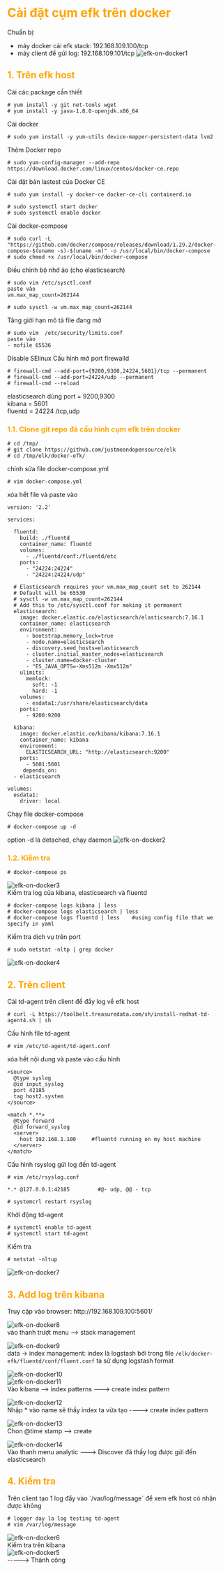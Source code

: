 <h1 style="color:orange">Cài đặt cụm efk trên docker</h1>
Chuẩn bị: 

- máy docker cài efk stack: 192.168.109.100/tcp
- máy client để gửi log: 192.168.109.101/tcp
![efk-on-docker1](../img/efk-on-docker1.png)<br>
<h2 style="color:orange">1. Trên efk host</h2>
Cài các package cần thiết

    # yum install -y git net-tools wget
    # yum install -y java-1.8.0-openjdk.x86_64
Cài docker

    # sudo yum install -y yum-utils device-mapper-persistent-data lvm2
Thêm Docker repo

    # sudo yum-config-manager --add-repo https://download.docker.com/linux/centos/docker-ce.repo
Cài đặt bản lastest của Docker CE

    # sudo yum install -y docker-ce docker-ce-cli containerd.io

    # sudo systemctl start docker
    # sudo systemctl enable docker
Cài docker-compose

    # sudo curl -L "https://github.com/docker/compose/releases/download/1.29.2/docker-compose-$(uname -s)-$(uname -m)" -o /usr/local/bin/docker-compose
    # sudo chmod +x /usr/local/bin/docker-compose
Điều chỉnh bộ nhớ ảo (cho elasticsearch)
    
    # sudo vim /etc/sysctl.conf
    paste vào
    vm.max_map_count=262144

    # sudo sysctl -w vm.max_map_count=262144
Tăng giới hạn mô tả file đang mở

    # sudo vim  /etc/security/limits.conf
    paste vào
    - nofile 65536
Disable SElinux
Cấu hình mở port firewalld

    # firewall-cmd --add-port={9200,9300,24224,5601}/tcp --permanent
    # firewall-cmd --add-port=24224/udp --permanent
    # firewall-cmd --reload
elasticsearch dùng port = 9200,9300<br>
kibana = 5601<br>
fluentd = 24224 /tcp,udp
<h3 style="color:orange">1.1. Clone git repo đã cấu hình cụm efk trên docker</h3>

    # cd /tmp/
    # git clone https://github.com/justmeandopensource/elk
    # cd /tmp/elk/docker-efk/
chỉnh sửa file docker-compose.yml

    # vim docker-compose.yml
xóa hết file và paste vào

    version: '2.2'

    services:

      fluentd:
        build: ./fluentd
        container_name: fluentd
        volumes:
          - ./fluentd/conf:/fluentd/etc
        ports:
          - "24224:24224"
          - "24224:24224/udp"

      # Elasticsearch requires your vm.max_map_count set to 262144
      # Default will be 65530
      # sysctl -w vm.max_map_count=262144
      # Add this to /etc/sysctl.conf for making it permanent
      elasticsearch:
        image: docker.elastic.co/elasticsearch/elasticsearch:7.16.1
        container_name: elasticsearch
        environment:
          - bootstrap.memory_lock=true
          - node.name=elasticsearch
          - discovery.seed_hosts=elasticsearch
          - cluster.initial_master_nodes=elasticsearch
          - cluster.name=docker-cluster
          - "ES_JAVA_OPTS=-Xms512m -Xmx512m"
        ulimits:
          memlock:
            soft: -1
            hard: -1
        volumes:
          - esdata1:/usr/share/elasticsearch/data
        ports:
          - 9200:9200

      kibana:
        image: docker.elastic.co/kibana/kibana:7.16.1
        container_name: kibana
        environment:
          ELASTICSEARCH_URL: "http://elasticsearch:9200"
        ports:
          - 5601:5601
         depends_on:
      - elasticsearch

    volumes:
      esdata1:
        driver: local
Chạy file docker-compose

    # docker-compose up -d
option -d là detached, chạy daemon
![efk-on-docker2](../img/efk-on-docker2.png)<br>
<h3 style="color:orange">1.2. Kiểm tra</h3>

    # docker-compose ps
![efk-on-docker3](../img/efk-on-docker3.png)<br>
Kiểm tra log của kibana, elasticsearch và fluentd

    # docker-compose logs kibana | less
    # docker-compose logs elasticsearch | less
    # docker-compose logs fluentd | less    #using config file that we specify in yaml
Kiểm tra dịch vụ trên port

    # sudo netstat -nltp | grep docker
![efk-on-docker4](../img/efk-on-docker4.png)<br>
<h2 style="color:orange">2. Trên client</h2>
Cài td-agent trên client để đẩy log về efk host

    # curl -L https://toolbelt.treasuredata.com/sh/install-redhat-td-agent4.sh | sh
Cấu hình file td-agent

    # vim /etc/td-agent/td-agent.conf
xóa hết nội dung và paste vào cấu hình 

    <source>
      @type syslog
      @id input_syslog
      port 42185
      tag host2.system
    </source>

    <match *.**>
      @type forward
      @id forward_syslog
      <server>
        host 192.168.1.100     #fluentd running on my host machine
      </server>
    </match>
Cấu hình rsyslog gửi log đến td-agent

    # vim /etc/rsyslog.conf

    *.* @127.0.0.1:42185         #@- udp, @@ - tcp
    
    # systemcrl restart rsyslog
Khởi động td-agent

    # systemctl enable td-agent
    # systemctl start td-agent
Kiểm tra 

    # netstat -nltup  
![efk-on-docker7](../img/efk-on-docker7.png)<br>
<h2 style="color:orange">3. Add log trên kibana</h2>
Truy cập vào browser: http://192.168.109.100:5601/

![efk-on-docker8](../img/efk-on-docker8.png)<br>
vào thanh trượt menu --> stack management

![efk-on-docker9](../img/efk-on-docker9.png)<br>
data -> index management: index là logstash bởi trong file `/elk/docker-efk/fluentd/conf/fluent.conf` ta sử dụng logstash format

![efk-on-docker10](../img/efk-on-docker10.png)<br>
![efk-on-docker11](../img/efk-on-docker11.png)<br>
Vào kibana --> index patterns ---> create index pattern

![efk-on-docker12](../img/efk-on-docker12.png)<br>
Nhập * vào name sẽ thấy index ta vừa tạo ----> create index pattern

![efk-on-docker13](../img/efk-on-docker13.png)<br>
Chon @time stamp --> create

![efk-on-docker14](../img/efk-on-docker14.png)<br>
Vào thanh menu analytic ---> Discover đã thấy log được gửi đến elasticsearch
<h2 style="color:orange">4. Kiểm tra</h2>
Trên client tạo 1 log đẩy vào `/var/log/message` để xem efk host có nhận được không

    # logger day la log testing td-agent
    # vim /var/log/message
![efk-on-docker6](../img/efk-on-docker6.png)<br>
Kiểm tra trên kibana<br>
![efk-on-docker5](../img/efk-on-docker5.png)<br>
-----> Thành công